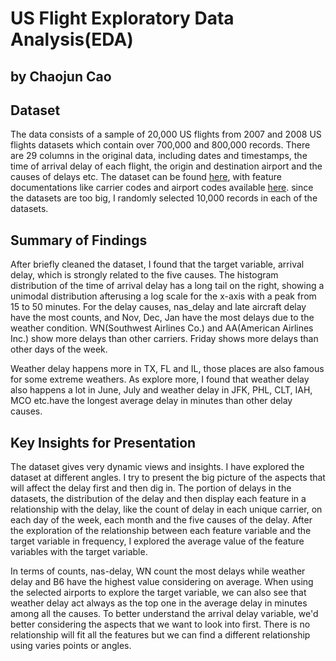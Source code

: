 # US Flight Exploratory Data Analysis(EDA)
## by Chaojun Cao 


## Dataset

The data consists of a sample of 20,000 US flights from 2007 and 2008 US flights datasets which contain over 700,000 and 800,000 records. There are 29 columns in the original data, including dates and timestamps, the time of arrival delay of each flight, the origin and destination airport and the causes of delays etc. The dataset can be found [here](http://stat-computing.org/dataexpo/2009/the-data.html),
with feature documentations like carrier codes and airport codes available [here](http://stat-computing.org/dataexpo/2009/supplemental-data.html).
since the datasets are too big, I randomly selected 10,000 records in each of the datasets. 


## Summary of Findings
After briefly cleaned the dataset, I found that the target variable, arrival delay, 
which is strongly related to the five causes. The histogram distribution of the time of arrival delay has a long tail on the right, showing a unimodal distribution afterusing a log scale for the x-axis with a peak from 15 to 50 minutes. For the delay causes, 
nas_delay and late aircraft delay have the most counts, and Nov, Dec, Jan have the most delays due to the weather condition. WN(Southwest Airlines Co.) and AA(American Airlines Inc.) 
show more delays than other carriers. Friday shows more delays than other days of the week. 

Weather delay happens more in TX, FL and IL, those places are also famous for some extreme weathers. 
As explore more, I found that weather delay also happens a lot in June, July and weather delay in JFK, PHL, CLT, IAH, 
MCO etc.have the longest average delay in minutes than other delay causes. 


## Key Insights for Presentation
The dataset gives very dynamic views and insights. I have explored the dataset at different angles. 
I try to present the big picture of the aspects that will affect the delay first and then dig in. The portion of delays
in the datasets, the distribution of the delay and then display each feature in a relationship with the delay, like the count of
delay in each unique carrier, on each day of the week, each month and the five causes of the delay. After the exploration of the relationship between each feature variable and the target variable in frequency, I explored the average value of the feature variables with the target variable. 

In terms of counts, nas-delay, WN count the most delays while weather delay and B6 have the highest value considering on average. 
When using the selected airports to explore the target variable, we can also see that weather delay act always as the top one in the average delay in minutes among all the causes. To better understand the arrival delay variable, we'd better considering the aspects that we want to look into first. There is no relationship will fit all the features but we can find a different relationship using varies points or angles. 
